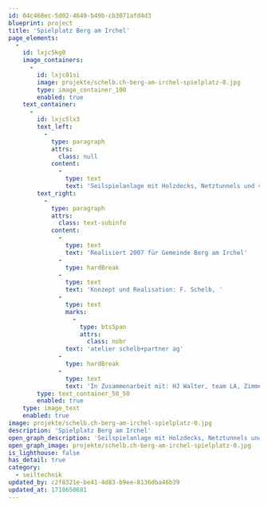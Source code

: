 ```yaml
---
id: 04c468ec-5d02-4649-b49b-cb3071afd4d3
blueprint: project
title: 'Spielplatz Berg am Irchel'
page_elements:
  -
    id: lxjc5kg0
    image_containers:
      -
        id: lxjc81si
        image: projekte/schelb.ch-berg-am-irchel-spielplatz-0.jpg
        type: image_container_100
        enabled: true
    text_container:
      -
        id: lxjc5lx3
        text_left:
          -
            type: paragraph
            attrs:
              class: null
            content:
              -
                type: text
                text: 'Seilspielanlage mit Holzdecks, Netztunnels und verschiedenen Seilnetz-Raumstrukturen'
        text_right:
          -
            type: paragraph
            attrs:
              class: text-subinfo
            content:
              -
                type: text
                text: 'Realisiert 2007 für Gemeinde Berg am Irchel'
              -
                type: hardBreak
              -
                type: text
                text: 'Konzept und Realisation: F. Schelb, '
              -
                type: text
                marks:
                  -
                    type: btsSpan
                    attrs:
                      class: nobr
                text: 'atelier schelb+partner ag'
              -
                type: hardBreak
              -
                type: text
                text: 'In Zusammenarbeit mit: HJ Walter, team LA, Zimmerei Oberhänsli,'
        type: text_container_50_50
        enabled: true
    type: image_text
    enabled: true
image: projekte/schelb.ch-berg-am-irchel-spielplatz-0.jpg
description: 'Spielplatz Berg am Irchel'
open_graph_description: 'Seilspielanlage mit Holzdecks, Netztunnels und verschiedenen Seilnetz-Raumstrukturen'
open_graph_image: projekte/schelb.ch-berg-am-irchel-spielplatz-0.jpg
is_lighthouse: false
has_detail: true
category:
  - seiltechnik
updated_by: c2f8321e-be41-4d83-b9ee-8136dba46b39
updated_at: 1718650681
---
```

